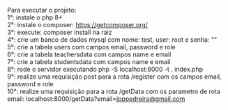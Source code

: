 Para executar o projeto:<br>
1°: instale o php 8+<br>
2°: instale o composer: https://getcomposer.org/<br>
3°: execute: composer install na raiz<br>
4°: crie um banco de dados mysql com nome: test, user: root e senha: ""<br>
5°: crie a tabela users com campos email, password e role<br>
6°: crie a tabela teachersdata com campos name e email<br>
7°: crie a tabela studentsdata com campos name e email<br>
8°: rode o servidor executando php -S localhost:8000 -t . index.php<br>
9°: realize uma requisição post para a rota /register com os campos email, password e role<br>
10°: realize uma requisição para a rota /getData com os parametro de rota email: localhost:8000/getData?email=jpppedreira@gmail.com
 